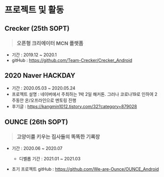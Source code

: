 # 프로젝트 및 활동

## Crecker (25th SOPT)
> ### 오픈형 크리에이터 MCN 플랫폼
- 기간 : 2019.12 ~ 2020.1
- gitHub : https://github.com/Team-Crecker/Crecker_Android

## 2020 Naver HACKDAY
- 기간 : 2020.05.03 ~ 2020.05.24
- 프로젝트 설명 : 네이버에서 주최하는 1박 2일 해커톤. 그러나 코로나19로 인하여 2주동안 온/오프라인으로 멘토링 진행
- 후기글 :  https://kangmin1012.tistory.com/32?category=879028

## OUNCE (26th SOPT)
> ### 고양이를 키우는 집사들의 똑똑한 기록장
- 기간 : 2020.06 ~ 2020.07
    - 디벨롭 기간 : 2021.01 ~ 2021.03

- 초기 프로젝트 gitHub : https://github.com/We-are-Ounce/OUNCE_Android

